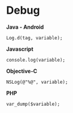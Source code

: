 # Debug

**Java - Android**
```
Log.d(tag, variable);
```

**Javascript**
```
console.log(variable);
```

**Objective-C**
```
NSLog(@"%@", variable);
```

**PHP**
```
var_dump($variable);
``````
